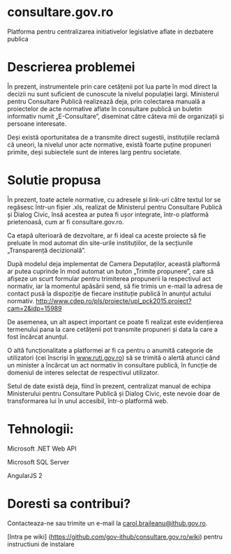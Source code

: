 # consultare.gov.ro
Platforma pentru centralizarea initiativelor legislative aflate in dezbatere publica

# Descrierea problemei
În prezent, instrumentele prin care cetățenii pot lua parte în mod direct la decizii nu sunt suficient de cunoscute la nivelul populației largi. Ministerul pentru Consultare Publică realizează deja, prin colectarea manuală a proiectelor de acte normative aflate în consultare publică un buletin informativ numit „E-Consultare”, diseminat către câteva mii de organizații și persoane interesate. 

Deși există oportunitatea de a transmite direct sugestii, instituțiile reclamă că uneori, la nivelul unor acte normative, există foarte puține propuneri primite, deși subiectele sunt de interes larg pentru societate.

# Solutie propusa
În prezent, toate actele normative, cu adresele și link-uri către textul lor se regăsesc într-un fișier .xls, realizat de Ministerul pentru Consultare Publică și Dialog Civic, însă acestea ar putea fi ușor integrate, într-o platformă prietenoasă, cum ar fi consultare.gov.ro.

Ca etapă ulterioară de dezvoltare, ar fi ideal ca aceste proiecte să fie preluate în mod automat din site-urile instituțiilor, de la secțiunile „Transparență decizională”. 

După modelul deja implementat de Camera Deputaților, această plaftormă ar putea cuprinde în mod automat un buton „Trimite propunere”, care să afișeze un scurt formular pentru trimiterea propunerii la respectivul act normativ, iar la momentul apăsării send, să fie trimis un e-mail la adresa de contact pusă la dispoziție de fiecare instituție publică în anunțul actului normativ. 
http://www.cdep.ro/pls/proiecte/upl_pck2015.proiect?cam=2&idp=15989

De asemenea, un alt aspect important ce poate fi realizat este evidențierea termenului pana la care cetățenii pot transmite propuneri și data la care a fost încărcat anunțul. 

O altă funcționalitate a platformei ar fi ca pentru o anumită categorie de utilizatori (cei înscriși în www.ruti.gov.ro) să se trimită o alertă atunci când un minister a încărcat un act normativ în consultare publică, în funcție de domeniul de interes selectat de respectivul utilizator. 

Setul de date există deja, fiind în prezent, centralizat manual de echipa Ministerului pentru Consultare Publică și Dialog Civic, este nevoie doar de transformarea lui în unul accesibil, într-o platformă web.

# Tehnologii:
Microsoft .NET Web API

Microsoft SQL Server

AngularJS 2


# Doresti sa contribui?
Contacteaza-ne sau trimite un e-mail la carol.braileanu@ithub.gov.ro.

[Intra pe wiki] (https://github.com/gov-ithub/consultare.gov.ro/wiki) pentru instructiuni de instalare
